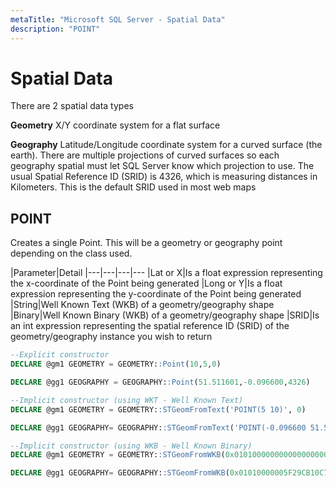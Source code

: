 ```yaml
---
metaTitle: "Microsoft SQL Server - Spatial Data"
description: "POINT"
---
```


# Spatial Data


There are 2 spatial data types

**Geometry**
X/Y coordinate system for a flat surface

**Geography**
Latitude/Longitude coordinate system for a curved surface (the earth). There are multiple projections of curved surfaces so each geography spatial must let SQL Server know which projection to use. The usual Spatial Reference ID (SRID) is 4326, which is measuring distances in Kilometers. This is the default SRID used in most web maps



## POINT


Creates a single Point. This will be a geometry or geography point depending on the class used.

|Parameter|Detail
|---|---|---|---
|Lat or X|Is a float expression representing the x-coordinate of the Point being generated
|Long or Y|Is a float expression representing the y-coordinate of the Point being generated
|String|Well Known Text (WKB) of a geometry/geography shape
|Binary|Well Known Binary (WKB) of a geometry/geography shape
|SRID|Is an int expression representing the spatial reference ID (SRID) of the geometry/geography instance you wish to return

```sql
--Explicit constructor 
DECLARE @gm1 GEOMETRY = GEOMETRY::Point(10,5,0)

DECLARE @gg1 GEOGRAPHY = GEOGRAPHY::Point(51.511601,-0.096600,4326)

--Implicit constructor (using WKT - Well Known Text)
DECLARE @gm1 GEOMETRY = GEOMETRY::STGeomFromText('POINT(5 10)', 0)

DECLARE @gg1 GEOGRAPHY= GEOGRAPHY::STGeomFromText('POINT(-0.096600 51.511601)', 4326)

--Implicit constructor (using WKB - Well Known Binary)
DECLARE @gm1 GEOMETRY = GEOMETRY::STGeomFromWKB(0x010100000000000000000014400000000000002440, 0)

DECLARE @gg1 GEOGRAPHY= GEOGRAPHY::STGeomFromWKB(0x01010000005F29CB10C7BAB8BFEACC3D247CC14940, 4326)

```

